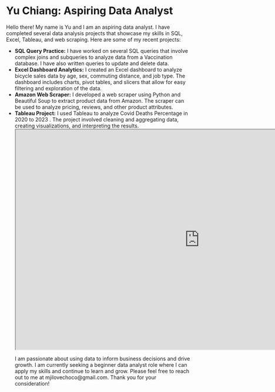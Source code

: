 <h1>Yu Chiang: Aspiring Data Analyst</h1>
<p>Hello there! My name is Yu and I am an aspiring data analyst. I have completed several data analysis projects that showcase my skills in SQL, Excel, Tableau, and web scraping. Here are some of my recent projects:</p>
<ul>
  <li><strong>SQL Query Practice:</strong> I have worked on several SQL queries that involve complex joins and subqueries to analyze data from a Vaccination database. I have also written queries to update and delete data.</li>
  <li><strong>Excel Dashboard Analytics:</strong> I created an Excel dashboard to analyze bicycle sales data by age, sex, commuting distance, and job type. The dashboard includes charts, pivot tables, and slicers that allow for easy filtering and exploration of the data.</li>
   <li><strong>Amazon Web Scraper:</strong> I developed a web scraper using Python and Beautiful Soup to extract product data from Amazon. The scraper can be used to analyze pricing, reviews, and other product attributes.</li>
  <li><strong>Tableau Project:</strong> I used Tableau to analyze Covid Deaths Percentage in 2020 to 2023 . The project involved cleaning and aggregating data, creating visualizations, and interpreting the results.</li>
 <iframe src="https://public.tableau.com/app/profile/amo8283/viz/CovidInfectedDashboard_16809743367110/Dashboard1?:showVizHome=no&:embed=true" width="1000" height="600"></iframe>
<p>I am passionate about using data to inform business decisions and drive growth. I am currently seeking a beginner data analyst role where I can apply my skills and continue to learn and grow. Please feel free to reach out to me at mjilovechoco@gmail.com. Thank you for your consideration!</p>
